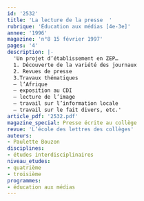 ```yaml
---
id: '2532'
title: 'La lecture de la presse  '
rubrique: 'Éducation aux médias [4e-3e]'
annee: '1996'
magazine: 'n°8 15 février 1997'
pages: '4'
description: |-
  'Un projet d’établissement en ZEP…
  1. Découverte de la variété des journaux
  2. Revues de presse
  3.Travaux thématiques
  – l’Afrique
  – exposition au CDI
  – lecture de l’image
  – travail sur l’information locale
  – travail sur le fait divers, etc.'
article_pdf: '2532.pdf'
magazine_special: Presse écrite au collège
revue: 'L’école des lettres des collèges'
auteurs:
- Paulette Bouzon
disciplines:
- études interdisciplinaires
niveau_etudes:
- quatrième
- troisième
programmes:
- éducation aux médias
---
```

